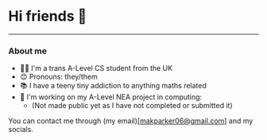 # Hi friends 👋
---
### About me
- 🏳️‍⚧️ I'm a trans A-Level CS student from the UK
- 😊 Pronouns: they/them
- 📚 I have a teeny tiny addiction to anything maths related
- 📖 I'm working on my A-Level NEA project in computing:
  - (Not made public yet as I have not completed or submitted it)

You can contact me through (my email)[makparker06@gmail.com] and my socials.
<!--
**makky2206/makky2206** is a ✨ _special_ ✨ repository because its `README.md` (this file) appears on your GitHub profile.

Here are some ideas to get you started:

- 🔭 I’m currently working on ...
- 🌱 I’m currently learning ...
- 👯 I’m looking to collaborate on ...
- 🤔 I’m looking for help with ...
- 💬 Ask me about ...
- 📫 How to reach me: ...
- 😄 Pronouns: ...
- ⚡ Fun fact: ...
-->
